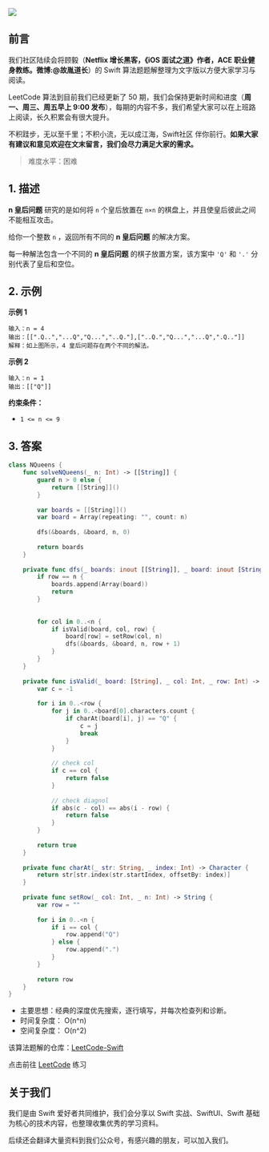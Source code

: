 ![](https://upload-images.jianshu.io/upload_images/2829694-8d80389416deefc4.png?imageMogr2/auto-orient/strip%7CimageView2/2/w/1240)

## 前言

我们社区陆续会将顾毅（**Netflix 增长黑客，《iOS 面试之道》作者，ACE 职业健身教练。微博:@故胤道长**）的 Swift 算法题题解整理为文字版以方便大家学习与阅读。

LeetCode 算法到目前我们已经更新了 50 期，我们会保持更新时间和进度（**周一、周三、周五早上 9:00 发布**），每期的内容不多，我们希望大家可以在上班路上阅读，长久积累会有很大提升。

不积跬步，无以至千里；不积小流，无以成江海，Swift社区 伴你前行。**如果大家有建议和意见欢迎在文末留言，我们会尽力满足大家的需求。**

> 难度水平：困难

## 1. 描述

**n 皇后问题** 研究的是如何将 `n` 个皇后放置在 `n×n` 的棋盘上，并且使皇后彼此之间不能相互攻击。

给你一个整数 `n` ，返回所有不同的 **n 皇后问题** 的解决方案。

每一种解法包含一个不同的 **n 皇后问题** 的棋子放置方案，该方案中 `'Q'` 和 `'.'` 分别代表了皇后和空位。

## 2. 示例

**示例 1**

```
输入：n = 4
输出：[[".Q..","...Q","Q...","..Q."],["..Q.","Q...","...Q",".Q.."]]
解释：如上图所示，4 皇后问题存在两个不同的解法。
```

**示例 2**

```
输入：n = 1
输出：[["Q"]]
```

**约束条件：**

- `1 <= n <= 9`

## 3. 答案

```swift
class NQueens {
    func solveNQueens(_ n: Int) -> [[String]] {
        guard n > 0 else {
            return [[String]]()
        }
    
        var boards = [[String]]()
        var board = Array(repeating: "", count: n)
        
        dfs(&boards, &board, n, 0)
        
        return boards
    }
    
    private func dfs(_ boards: inout [[String]], _ board: inout [String], _ n: Int, _ row: Int) {
        if row == n {
            boards.append(Array(board))
            return
        }
        
        
        for col in 0..<n {
            if isValid(board, col, row) {
                board[row] = setRow(col, n)
                dfs(&boards, &board, n, row + 1)
            }
        }
    }
    
    private func isValid(_ board: [String], _ col: Int, _ row: Int) -> Bool {
        var c = -1
    
        for i in 0..<row {
            for j in 0..<board[0].characters.count {
                if charAt(board[i], j) == "Q" {
                    c = j
                    break
                }
            }
            
            // check col
            if c == col {
                return false
            }
            
            // check diagnol
            if abs(c - col) == abs(i - row) {
                return false
            }
        }
        
        return true
    }
    
    private func charAt(_ str: String, _ index: Int) -> Character {
        return str[str.index(str.startIndex, offsetBy: index)]
    }
    
    private func setRow(_ col: Int, _ n: Int) -> String {
        var row = ""
        
        for i in 0..<n {
            if i == col {
                row.append("Q")
            } else {
                row.append(".")
            }
        }
        
        return row
    }
}
```

* 主要思想：经典的深度优先搜索，逐行填写，并每次检查列和诊断。
* 时间复杂度： O(n^n)
* 空间复杂度： O(n^2)

该算法题解的仓库：[LeetCode-Swift](https://github.com/soapyigu/LeetCode-Swift "LeetCode-Swift")

点击前往 [LeetCode](https://leetcode.com/problems/n-queens/ "LeetCode") 练习

## 关于我们

我们是由 Swift 爱好者共同维护，我们会分享以 Swift 实战、SwiftUI、Swift 基础为核心的技术内容，也整理收集优秀的学习资料。

后续还会翻译大量资料到我们公众号，有感兴趣的朋友，可以加入我们。